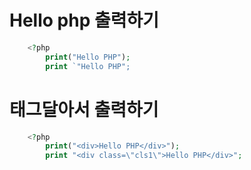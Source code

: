 # Hello php 출력하기
```php
    <?php
        print("Hello PHP");
        print `"Hello PHP";
```
# 태그달아서 출력하기
```php
    <?php
        print("<div>Hello PHP</div>");
        print "<div class=\"cls1\">Hello PHP</div>";
 ```
